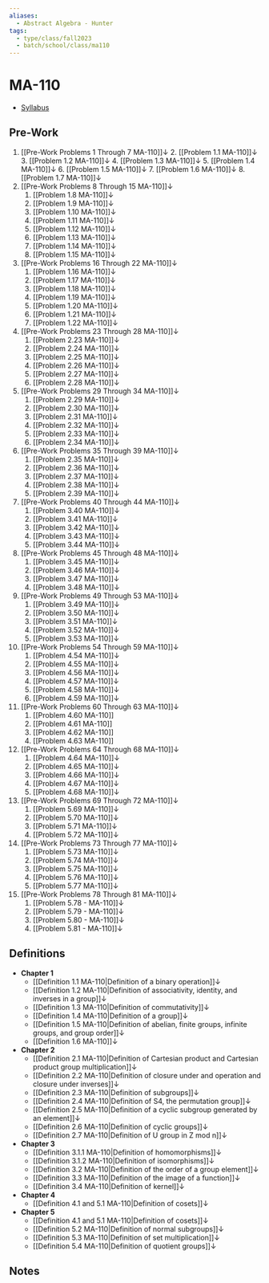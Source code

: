 ```yaml
---
aliases:
  - Abstract Algebra - Hunter
tags:
  - type/class/fall2023
  - batch/school/class/ma110
---
```

# MA-110
- [Syllabus](https://westmont.instructure.com/courses/9598/assignments/syllabus)

## Pre-Work
1. [[Pre-Work Problems 1 Through 7 MA-110]]↓
    2. [[Problem 1.1 MA-110]]↓
    3. [[Problem 1.2 MA-110]]↓
    4. [[Problem 1.3 MA-110]]↓
    5. [[Problem 1.4 MA-110]]↓
    6. [[Problem 1.5 MA-110]]↓
    7. [[Problem 1.6 MA-110]]↓
    8. [[Problem 1.7 MA-110]]↓
2. [[Pre-Work Problems 8 Through 15 MA-110]]↓
    1. [[Problem 1.8 MA-110]]↓
    2. [[Problem 1.9 MA-110]]↓
    3. [[Problem 1.10 MA-110]]↓
    4. [[Problem 1.11 MA-110]]↓
    5. [[Problem 1.12 MA-110]]↓
    6. [[Problem 1.13 MA-110]]↓
    7. [[Problem 1.14 MA-110]]↓
    8. [[Problem 1.15 MA-110]]↓
3. [[Pre-Work Problems 16 Through 22 MA-110]]↓
    1. [[Problem 1.16 MA-110]]↓
    2. [[Problem 1.17 MA-110]]↓
    3. [[Problem 1.18 MA-110]]↓
    4. [[Problem 1.19 MA-110]]↓
    5. [[Problem 1.20 MA-110]]↓
    6. [[Problem 1.21 MA-110]]↓
    7. [[Problem 1.22 MA-110]]↓
4. [[Pre-Work Problems 23 Through 28 MA-110]]↓
    1. [[Problem 2.23 MA-110]]↓ 
    2. [[Problem 2.24 MA-110]]↓ 
    3. [[Problem 2.25 MA-110]]↓ 
    4. [[Problem 2.26 MA-110]]↓ 
    5. [[Problem 2.27 MA-110]]↓ 
    6. [[Problem 2.28 MA-110]]↓
5. [[Pre-Work Problems 29 Through 34 MA-110]]↓
    1. [[Problem 2.29 MA-110]]↓
    2. [[Problem 2.30 MA-110]]↓
    3. [[Problem 2.31 MA-110]]↓
    4. [[Problem 2.32 MA-110]]↓
    5. [[Problem 2.33 MA-110]]↓
    6. [[Problem 2.34 MA-110]]↓
6. [[Pre-Work Problems 35 Through 39 MA-110]]↓
    1. [[Problem 2.35 MA-110]]↓
    2. [[Problem 2.36 MA-110]]↓
    3. [[Problem 2.37 MA-110]]↓
    4. [[Problem 2.38 MA-110]]↓
    5. [[Problem 2.39 MA-110]]↓
7. [[Pre-Work Problems 40 Through 44 MA-110]]↓
    1. [[Problem 3.40 MA-110]]↓
    2. [[Problem 3.41 MA-110]]↓
    3. [[Problem 3.42 MA-110]]↓
    4. [[Problem 3.43 MA-110]]↓
    5. [[Problem 3.44 MA-110]]↓
8. [[Pre-Work Problems 45 Through 48 MA-110]]↓
    1. [[Problem 3.45 MA-110]]↓
    2. [[Problem 3.46 MA-110]]↓
    3. [[Problem 3.47 MA-110]]↓
    4. [[Problem 3.48 MA-110]]↓
9. [[Pre-Work Problems 49 Through  53 MA-110]]↓
    1. [[Problem 3.49 MA-110]]↓
    2. [[Problem 3.50 MA-110]]↓
    3. [[Problem 3.51 MA-110]]↓
    4. [[Problem 3.52 MA-110]]↓
    5. [[Problem 3.53 MA-110]]↓
10. [[Pre-Work Problems 54 Through 59 MA-110]]↓
    1. [[Problem 4.54 MA-110]]↓
    2. [[Problem 4.55 MA-110]]↓
    3. [[Problem 4.56 MA-110]]↓
    4. [[Problem 4.57 MA-110]]↓
    5. [[Problem 4.58 MA-110]]↓
    6. [[Problem 4.59 MA-110]]↓
11. [[Pre-Work Problems 60 Through 63 MA-110]]↓
    1. [[Problem 4.60 MA-110]]
    2. [[Problem 4.61 MA-110]]
    3. [[Problem 4.62 MA-110]]
    4. [[Problem 4.63 MA-110]]
12. [[Pre-Work Problems 64 Through 68 MA-110]]↓
    1. [[Problem 4.64 MA-110]]↓
    3. [[Problem 4.65 MA-110]]↓
    4. [[Problem 4.66 MA-110]]↓
    5. [[Problem 4.67 MA-110]]↓
    6. [[Problem 4.68 MA-110]]↓
13. [[Pre-Work Problems 69 Through 72 MA-110]]↓
    1. [[Problem 5.69 MA-110]]↓
    3. [[Problem 5.70 MA-110]]↓
    4. [[Problem 5.71 MA-110]]↓
    5. [[Problem 5.72 MA-110]]↓
14. [[Pre-Work Problems 73 Through 77 MA-110]]↓
    1. [[Problem 5.73 MA-110]]↓
    1. [[Problem 5.74 MA-110]]↓
    1. [[Problem 5.75 MA-110]]↓
    1. [[Problem 5.76 MA-110]]↓
    1. [[Problem 5.77 MA-110]]↓
15. [[Pre-Work Problems 78 Through 81 MA-110]]↓
    1. [[Problem 5.78 - MA-110]]↓
    3. [[Problem 5.79 - MA-110]]↓
    4. [[Problem 5.80 - MA-110]]↓
    5. [[Problem 5.81 - MA-110]]↓

## Definitions
- **Chapter 1**
    - [[Definition 1.1 MA-110|Definition of a binary operation]]↓
    - [[Definition 1.2 MA-110|Definition of associativity, identity, and inverses in a group]]↓
    - [[Definition 1.3 MA-110|Definition of commutativity]]↓
    - [[Definition 1.4 MA-110|Definition of a group]]↓
    - [[Definition 1.5 MA-110|Definition of abelian, finite groups, infinite groups, and group order]]↓
    - [[Definition 1.6 MA-110]]↓
- **Chapter 2**
    - [[Definition 2.1 MA-110|Definition of Cartesian product and Cartesian product group multiplication]]↓
    - [[Definition 2.2 MA-110|Definition of closure under and operation and closure under inverses]]↓
    - [[Definition 2.3 MA-110|Definition of subgroups]]↓
    - [[Definition 2.4 MA-110|Definition of S4, the permutation group]]↓
    - [[Definition 2.5 MA-110|Definition of a cyclic subgroup generated by an element]]↓
    - [[Definition 2.6 MA-110|Definition of cyclic groups]]↓
    - [[Definition 2.7 MA-110|Definition of U group in Z mod n]]↓
- **Chapter 3**
    - [[Definition 3.1.1 MA-110|Definition of homomorphisms]]↓
    - [[Definition 3.1.2 MA-110|Definition of isomorphisms]]↓
    - [[Definition 3.2 MA-110|Definition of the order of a group element]]↓
    - [[Definition 3.3 MA-110|Definition of the image of a function]]↓
    - [[Definition 3.4 MA-110|Definition of kernel]]↓
- **Chapter 4**
    - [[Definition 4.1 and 5.1 MA-110|Definition of cosets]]↓
- **Chapter 5**
    - [[Definition 4.1 and 5.1 MA-110|Definition of cosets]]↓
    - [[Definition 5.2 MA-110|Definition of normal subgroups]]↓
    - [[Definition 5.3 MA-110|Definition of set multiplication]]↓
    - [[Definition 5.4 MA-110|Definition of quotient groups]]↓

## Notes
